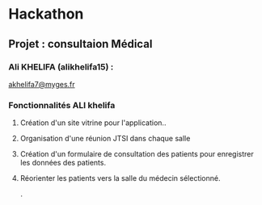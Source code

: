 # Hackathon
## Projet : consultaion Médical
### Ali KHELIFA (alikhelifa15) :
akhelifa7@myges.fr

### Fonctionnalités ALI khelifa
1. Création d'un site vitrine pour l'application..
2. Organisation d'une réunion JTSI dans chaque salle
3. Création d'un formulaire de consultation des patients pour enregistrer les données des patients.
4. Réorienter les patients vers la salle du médecin sélectionné.

   .
   
   